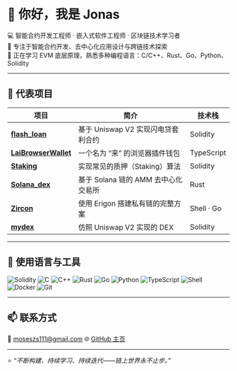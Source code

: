 # 👋 你好，我是 Jonas

💻 智能合约开发工程师 · 嵌入式软件工程师 · 区块链技术学习者  
🔗 专注于智能合约开发、去中心化应用设计与跨链技术探索  
📍 正在学习 EVM 底层原理，熟悉多种编程语言：C/C++、Rust、Go、Python、Solidity

---

## 🚀 代表项目

| 项目 | 简介 | 技术栈 |
|------|------|--------|
| [**flash_loan**](https://github.com/mosesxiaoqi/flash_loan) | 基于 Uniswap V2 实现闪电贷套利合约 | Solidity |
| [**LaiBrowserWallet**](https://github.com/mosesxiaoqi/LaiBrowserWallet) | 一个名为 “来” 的浏览器插件钱包 | TypeScript |
| [**Staking**](https://github.com/mosesxiaoqi/Staking) | 实现常见的质押（Staking）算法 | Solidity |
| [**Solana_dex**](https://github.com/mosesxiaoqi/Solana_dex) | 基于 Solana 链的 AMM 去中心化交易所 | Rust |
| [**Zircon**](https://github.com/mosesxiaoqi/Zircon) | 使用 Erigon 搭建私有链的完整方案 | Shell · Go |
| [**mydex**](https://github.com/mosesxiaoqi/mydex) | 仿照 Uniswap V2 实现的 DEX | Solidity |

---

## 🧠 使用语言与工具

![Solidity](https://img.shields.io/badge/Solidity-363636?logo=solidity&logoColor=white)
![C](https://img.shields.io/badge/C-00599C?logo=c&logoColor=white)
![C++](https://img.shields.io/badge/C++-00599C?logo=c%2B%2B&logoColor=white)
![Rust](https://img.shields.io/badge/Rust-000000?logo=rust&logoColor=white)
![Go](https://img.shields.io/badge/Go-00ADD8?logo=go&logoColor=white)
![Python](https://img.shields.io/badge/Python-3776AB?logo=python&logoColor=white)
![TypeScript](https://img.shields.io/badge/TypeScript-3178C6?logo=typescript&logoColor=white)
![Shell](https://img.shields.io/badge/Shell-89E051?logo=gnu-bash&logoColor=black)
![Docker](https://img.shields.io/badge/Docker-2496ED?logo=docker&logoColor=white)
![Git](https://img.shields.io/badge/Git-F05032?logo=git&logoColor=white)

---

## 📫 联系方式
📧 [moseszs111@gmail.com](mailto:moseszs111@gmail.com) 
🌐 [GitHub 主页](https://github.com/mosesxiaoqi)

---

⭐ *“不断构建、持续学习、持续迭代——链上世界永不止步。”*

